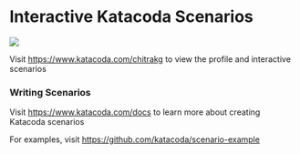 # Interactive Katacoda Scenarios

[![](http://shields.katacoda.com/katacoda/chitrakg/count.svg)](https://www.katacoda.com/chitrakg "Get your profile on Katacoda.com")

Visit https://www.katacoda.com/chitrakg to view the profile and interactive scenarios

### Writing Scenarios
Visit https://www.katacoda.com/docs to learn more about creating Katacoda scenarios

For examples, visit https://github.com/katacoda/scenario-example
